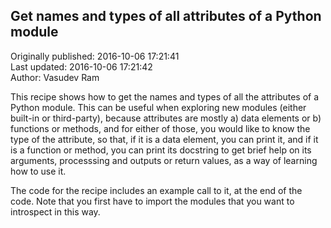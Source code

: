 ## Get names and types of all attributes of a Python module  
Originally published: 2016-10-06 17:21:41  
Last updated: 2016-10-06 17:21:42  
Author: Vasudev Ram  
  
This recipe shows how to get the names and types of all the attributes of a Python module. This can be useful when exploring new modules (either built-in or third-party), because attributes are mostly a) data elements or b) functions or methods, and for either of those, you would like to know the type of the attribute, so that, if it is a data element, you can print it, and if it is a function or method, you can print its docstring to get brief help on its arguments, processsing and outputs or return values, as a way of learning how to use it.

The code for the recipe includes an example call to it, at the end of the code.
Note that you first have to import the modules that you want to introspect in this way.

